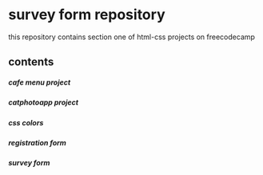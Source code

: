 # survey form repository

this repository contains section one of html-css projects
on freecodecamp

## contents


##### cafe menu project
##### catphotoapp project
##### css colors
##### registration form
##### survey form
